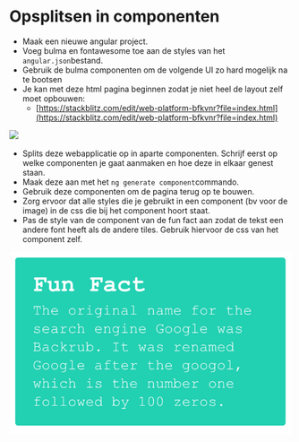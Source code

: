 # Opsplitsen in componenten

* Maak een nieuwe angular project.&#x20;
* Voeg bulma en fontawesome toe aan de styles van het `angular.json`bestand.
* Gebruik de bulma componenten om de volgende UI zo hard mogelijk na te bootsen
* Je kan met deze html pagina beginnen zodat je niet heel de layout zelf moet opbouwen:
  * [https://stackblitz.com/edit/web-platform-bfkvnr?file=index.html](https://stackblitz.com/edit/web-platform-bfkvnr?file=index.html)

![](../.gitbook/assets/screencapture-localhost-4200-2021-09-29-23\_39\_11.png)

* Splits deze webapplicatie op in aparte componenten. Schrijf eerst op welke componenten je gaat aanmaken en hoe deze in elkaar genest staan.
* Maak deze aan met  het `ng generate component`commando.
* Gebruik deze componenten om de pagina terug op te bouwen.
* Zorg ervoor dat alle styles die je gebruikt in een component (bv voor de image) in de css die bij het component hoort  staat.
* Pas de style van de component van de fun fact aan zodat de tekst een andere font heeft als de andere tiles. Gebruik hiervoor de css van het component zelf.

![](<../.gitbook/assets/Screenshot 2021-09-30 at 09.08.00.png>)
